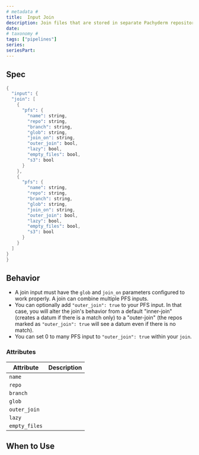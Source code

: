 ```yaml
---
# metadata # 
title:  Input Join
description: Join files that are stored in separate Pachyderm repositories.
date: 
# taxonomy #
tags: ["pipelines"]
series:
seriesPart:
---
```


## Spec 


```s
{
  "input": {
  "join": [
    {
      "pfs": {
        "name": string,
        "repo": string,
        "branch": string,
        "glob": string,
        "join_on": string,
        "outer_join": bool,
        "lazy": bool,
        "empty_files": bool,
        "s3": bool
      }
    },
    {
      "pfs": {
        "name": string,
        "repo": string,
        "branch": string,
        "glob": string,
        "join_on": string,
        "outer_join": bool,
        "lazy": bool,
        "empty_files": bool,
        "s3": bool
      }
    }
  ]
}
}
```

## Behavior 

-  A join input must have the `glob` and `join_on` parameters configured
to work properly. A join can combine multiple PFS inputs.
- You can optionally add `"outer_join": true` to your PFS input.  In that case, you will alter the join's behavior from a default "inner-join" (creates a datum if there is a match only) to a "outer-join" (the repos marked as `"outer_join": true` will see a datum even if there is no match).
- You can set 0 to many PFS input to `"outer_join": true` within your `join`.

### Attributes

|Attribute|Description|
|-|-|
|`name`||
|`repo`||
|`branch`||
|`glob` ||
|`outer_join`||
|`lazy`||
|`empty_files`||



## When to Use 


